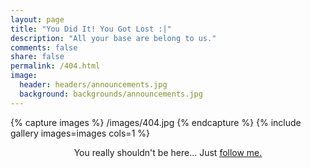 ```yaml
---
layout: page
title: "You Did It! You Got Lost :|"
description: "All your base are belong to us."
comments: false
share: false
permalink: /404.html
image:
  header: headers/announcements.jpg
  background: backgrounds/announcements.jpg
---  
```


{% capture images %}
	/images/404.jpg
{% endcapture %}
{% include gallery images=images cols=1 %}

<center>You really shouldn't be here...
Just <a href="/"><u>follow me.</u></a></center>